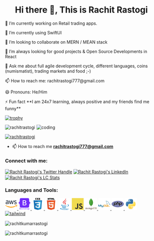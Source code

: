 
<h1 align="center"> Hi there 👋, This is Rachit Rastogi </h1>

  <p> 🔭 I’m currently working on Retail trading apps. </p>
  <p> 🌱 I’m currently using SwiftUI </P>
  <p> 👯 I’m looking to collaborate on MERN / MEAN stack </p>
  <p> 🤔 I’m always looking for good projects & Open Source Developments in React </p>
  <p> 💬 Ask me about full agile development cycle, different languages, coins (numismatist), trading markets and food ;-) </p>
  <p> 📫 How to reach me: rachitrastogi777@gmail.com </p>
  <p> 😄 Pronouns: He/Him </p>
  <p> ⚡ Fun fact **I am 24x7 learning, always positive and my friends find me funny**</p>

[![trophy](https://github-profile-trophy.vercel.app/?username=rachitkumarrastogi)](https://github.com/rachitkumarrastogi/github-profile-trophy)

<img  src="https://user-images.githubusercontent.com/55389276/140866485-8fb1c876-9a8f-4d6a-98dc-08c4981eaf70.gif" align="right" alt="coding" width="400">

<p align="left"> <img src="https://komarev.com/ghpvc/?username=rachitrastogi&label=Profile%20views&color=0e75b6&style=flat" alt="rachitrastogi" /> </p>

<p align="left"> <a href="https://twitter.com/rachitrastogi" target="blank"><img src="https://img.shields.io/twitter/follow/rachitrastogi?logo=twitter&style=for-the-badge" alt="rachitrastogi" /></a> </p>

- 📫 How to reach me **rachitrastogi777@gmail.com**

<h3 align="left">Connect with me:</h3>
<p align="left">
<a href="https://twitter.com/rachitrastogi" target="blank"><img align="center" src="https://raw.githubusercontent.com/rahuldkjain/github-profile-readme-generator/master/src/images/icons/Social/twitter.svg" alt="Rachit Rastogi's Twitter Handle" height="30" width="40" /></a>
<a href="https://www.linkedin.com/in/rachitrastogi/" target="blank"><img align="center" src="https://raw.githubusercontent.com/rahuldkjain/github-profile-readme-generator/master/src/images/icons/Social/linked-in-alt.svg" alt="Rachit Rastogi's LinkedIn" height="30" width="40" /></a>
<a href="https://leetcode.com/u/rastogibhai/" target="blank"><img align="center" src="https://raw.githubusercontent.com/rahuldkjain/github-profile-readme-generator/master/src/images/icons/Social/leet-code.svg" alt="Rachit Rastogi's LC Stats" height="30" width="40" /></a>
</p>

<h3 align="left">Languages and Tools:</h3>
<p align="left"> <a href="https://aws.amazon.com" target="_blank" rel="noreferrer"> <img src="https://raw.githubusercontent.com/devicons/devicon/master/icons/amazonwebservices/amazonwebservices-original-wordmark.svg" alt="aws" width="40" height="40"/> </a> <a href="https://getbootstrap.com" target="_blank" rel="noreferrer"> <img src="https://raw.githubusercontent.com/devicons/devicon/master/icons/bootstrap/bootstrap-plain-wordmark.svg" alt="bootstrap" width="40" height="40"/> </a> <a href="https://www.w3schools.com/css/" target="_blank" rel="noreferrer"> <img src="https://raw.githubusercontent.com/devicons/devicon/master/icons/css3/css3-original-wordmark.svg" alt="css3" width="40" height="40"/> </a> <a href="https://www.w3.org/html/" target="_blank" rel="noreferrer"> <img src="https://raw.githubusercontent.com/devicons/devicon/master/icons/html5/html5-original-wordmark.svg" alt="html5" width="40" height="40"/> </a> <a href="https://www.java.com" target="_blank" rel="noreferrer"> <img src="https://raw.githubusercontent.com/devicons/devicon/master/icons/java/java-original.svg" alt="java" width="40" height="40"/> </a> <a href="https://developer.mozilla.org/en-US/docs/Web/JavaScript" target="_blank" rel="noreferrer"> <img src="https://raw.githubusercontent.com/devicons/devicon/master/icons/javascript/javascript-original.svg" alt="javascript" width="40" height="40"/> </a> <a href="https://www.mongodb.com/" target="_blank" rel="noreferrer"> <img src="https://raw.githubusercontent.com/devicons/devicon/master/icons/mongodb/mongodb-original-wordmark.svg" alt="mongodb" width="40" height="40"/> </a> <a href="https://www.mysql.com/" target="_blank" rel="noreferrer"> <img src="https://raw.githubusercontent.com/devicons/devicon/master/icons/mysql/mysql-original-wordmark.svg" alt="mysql" width="40" height="40"/> </a> <a href="https://www.php.net" target="_blank" rel="noreferrer"> <img src="https://raw.githubusercontent.com/devicons/devicon/master/icons/php/php-original.svg" alt="php" width="40" height="40"/> </a> <a href="https://www.python.org" target="_blank" rel="noreferrer"> <img src="https://raw.githubusercontent.com/devicons/devicon/master/icons/python/python-original.svg" alt="python" width="40" height="40"/> </a> <a href="https://tailwindcss.com/" target="_blank" rel="noreferrer"> <img src="https://www.vectorlogo.zone/logos/tailwindcss/tailwindcss-icon.svg" alt="tailwind" width="40" height="40"/> </a> </p>

<p><img align="center" src="https://github-readme-stats.vercel.app/api/top-langs?username=rachitkumarrastogi&show_icons=true&locale=en&layout=compact" alt="rachitkumarrastogi" /></p>

<p><img align="center" src="https://github-readme-streak-stats.herokuapp.com/?user=rachitkumarrastogi&" alt="rachitkumarrastogi" /></p>
